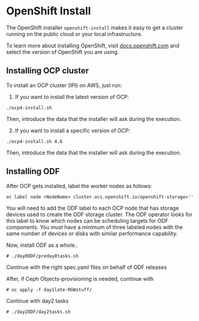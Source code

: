# OpenShift Install

The OpenShift installer `openshift-install` makes it easy to get a cluster
running on the public cloud or your local infrastructure.

To learn more about installing OpenShift, visit [docs.openshift.com](https://docs.openshift.com)
and select the version of OpenShift you are using.

## Installing OCP cluster

To install an OCP cluster (IPI) on AWS, just run:

1. If you want to install the latest version of OCP:
```
./ocp4-install.sh
```

Then, introduce the data that the installer will ask during the execution.

2. If you want to install a specific version of OCP:
```
./ocp4-install.sh 4.6
```

Then, introduce the data that the installer will ask during the execution.

## Installing ODF

After OCP gets installed, label the worker nodes as follows:

```
oc label node <NodeName> cluster.ocs.openshift.io/openshift-storage=''
```

You will need to add the ODF label to each OCP node that has storage devices used to create the ODF storage cluster. The ODF operator looks for this label to know which nodes can be scheduling targets for ODF components. You must have a minimum of three labeled nodes with the same number of devices or disks with similar performance capability. 

Now, install ODF as a whole..

```
# ./day0ODF/preday0tasks.sh
```

Continue with the right spec.yaml files on behalf of ODF releases

After, if Ceph Objects-provisioning is needed, continue with 

```
# oc apply -f day1late-RGWstuff/
```

Continue with day2 tasks

```
# ./day2ODF/day2tasks.sh
```

